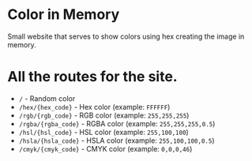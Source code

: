 # Color in Memory
 Small website that serves to show colors using hex creating the image in memory.

# All the routes for the site.

 - `/` - Random color
 - `/hex/{hex_code}` - Hex color (example: `FFFFFF`)
 - `/rgb/{rgb_code}` - RGB color (example: `255,255,255`)
 - `/rgba/{rgba_code}` - RGBA color (example: `255,255,255,0.5`)
 - `/hsl/{hsl_code}` - HSL color (example: `255,100,100`)
 - `/hsla/{hsla_code}` - HSLA color (example: `255,100,100,0.5`)
 - `/cmyk/{cmyk_code}` - CMYK color (example: `0,0,0,46`)
